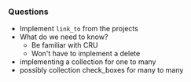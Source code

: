 ### Questions
  - Implement `link_to` from the projects
  - What do we need to know?
    - Be familiar with CRU
    - Won't have to implement a delete
  - implementing a collection for one to many
  - possibly collection check_boxes for many to many
